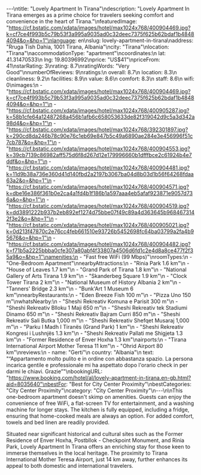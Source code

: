 ---\ntitle: "Lovely Apartment In Tirana"\ndescription: "Lovely Apartment In Tirana emerges as a prime choice for travelers seeking comfort and convenience in the heart of Tirana."\nfeaturedImage: "https://cf.bstatic.com/xdata/images/hotel/max1024x768/400904469.jpg?k=cf7ce4f993b5c79b53f3a995a9035ad0c32deec7375f625b62bdaf1b48484094&o=&hp=1"\nlanguage: en\nslug: lovely-apartment-in-tirana\naddress: "Rruga Tish Dahia, 1001 Tirana, Albania"\ncity: "Tirana"\nlocation: "Tirana"\naccommodationType: "apartment"\ncoordinates:\n  lat: 41.31470533\n  lng: 19.80396992\nprice: "US$41"\npriceFrom: 41\nstarRating: 3\nrating: 8.7\nratingWords: "Very Good"\nnumberOfReviews: 9\nratings:\n  overall: 8.7\n  location: 8.3\n  cleanliness: 9.2\n  facilities: 8.9\n  value: 8.6\n  comfort: 8.3\n  staff: 8.6\n  wifi: 0\nimages:\n  - "https://cf.bstatic.com/xdata/images/hotel/max1024x768/400904469.jpg?k=cf7ce4f993b5c79b53f3a995a9035ad0c32deec7375f625b62bdaf1b48484094&o=&hp=1"\n  - "https://cf.bstatic.com/xdata/images/hotel/max1024x768/400905287.jpg?k=58b1cfe64a12487268a456b1afb6c658053633de82f319042d9c5a3d342a98d4&o=&hp=1"\n  - "https://cf.bstatic.com/xdata/images/hotel/max1024x768/392301897.jpg?k=290cd8da246b78c90e76c1eb69e847b5c49a6890ae284e3e456996f51c7cb787&o=&hp=1"\n  - "https://cf.bstatic.com/xdata/images/hotel/max1024x768/400904553.jpg?k=39cb7139c86982aff575d6f8d267d12e179996660b1dfffbce2c61924b4e7ddf&o=&hp=1"\n  - "https://cf.bstatic.com/xdata/images/hotel/max1024x768/400904481.jpg?k=11d9b38a736e360d41d140fbd2a2197b3067ba04d8b03d1b56f64268fdaa63a2&o=&hp=1"\n  - "https://cf.bstatic.com/xdata/images/hotel/max1024x768/400904571.jpg?k=dbe16e386f361b0e2ca4a1fd4b1f186b1a597aaa4eb5afaf923871e9057d736a&o=&hp=1"\n  - "https://cf.bstatic.com/xdata/images/hotel/max1024x768/400904519.jpg?k=dd3891222b937b2eb892ef1274d75bbe07f49c89a4d363645b9684673142f3e2&o=&hp=1"\n  - "https://cf.bstatic.com/xdata/images/hotel/max1024x768/400905021.jpg?k=0d213f47870c2e76cc4feb661510e93726b5452698fc64ba03799a2fa4b95676&o=&hp=1"\n  - "https://cf.bstatic.com/xdata/images/hotel/max1024x768/400904482.jpg?k=f71b5a2225bbba0cfe307a80abf4f33807a4506d6fd1c2e4d8a8ce477f2f35a9&o=&hp=1"\namenities:\n  - "Fast free WiFi (99 Mbps)"\nroomTypes:\n  - "One-Bedroom Apartment"\nnearbyAttractions:\n  - "Rinia Park 1.6 km"\n  - "House of Leaves 1.7 km"\n  - "Grand Park of Tirana 1.8 km"\n  - "National Gallery of Arts Tirana 1.9 km"\n  - "Skanderbeg Square 1.9 km"\n  - "Clock Tower Tirana 2 km"\n  - "National Museum of History Albania 2 km"\n  - "Tanners' Bridge 2.3 km"\n  - "Bunk'Art 1 Museum 6 km"\nnearbyRestaurants:\n  - "Eden Breeze Fish 100 m"\n  - "Pizza Uno 150 m"\nwhatsNearby:\n  - "Sheshi Rekreativ Komuna e Parisit 300 m"\n  - "Sheshi Rekreativ Blloku 1 Maji 650 m"\n  - "Sheshi Rekreativ tek Stadiumi Dinamo 650 m"\n  - "Sheshi Rekreativ Bajram Curri 850 m"\n  - "Sheshi Rekreativ Sali Butka 1,000 m"\n  - "Sheshi Rekreativ Shefqet Musaraj 1,000 m"\n  - "Parku I Madh I Tiranës (Grand Park) 1 km"\n  - "Sheshi Rekreativ Kongresi i Lushnjës 1.3 km"\n  - "Sheshi Rekreativ Pallati me Shigjeta 1.3 km"\n  - "Former Residence of Enver Hoxha 1.3 km"\nairports:\n  - "Tirana International Airport Mother Teresa 11 km"\n  - "Ohrid Airport 80 km"\nreviews:\n  - name: "Gerti"\n    country: "Albania"\n    text: "“Appartamento molto pulito e in ordine con abbastanza spazio. La persona incarica gentile e professionale mi ha aspettato dopo l'orario check in per darmi le chiavi. Grazie”"\nbookingURL: "https://www.booking.com/hotel/al/lovely-apartment-in-tirana.en-gb.html?aid=8035640"\nbestFor: "Best for City Center Proximity"\nbestCategories: "City Center Proximity"\ncategory: "City Center Proximity"\n---\n\nThis one-bedroom apartment doesn't skimp on amenities. Guests can enjoy the convenience of free WiFi, a flat-screen TV for entertainment, and a washing machine for longer stays. The kitchen is fully equipped, including a fridge, ensuring that home-cooked meals are always an option. For added comfort, towels and bed linen are readily provided.

Situated near significant historical and cultural sites such as the Former Residence of Enver Hoxha, Postbllok - Checkpoint Monument, and Rinia Park, Lovely Apartment In Tirana offers an enriching stay for those keen to immerse themselves in the local heritage. The proximity to Tirana International Mother Teresa Airport, just 14 km away, further enhances its appeal to both domestic and international travelers.